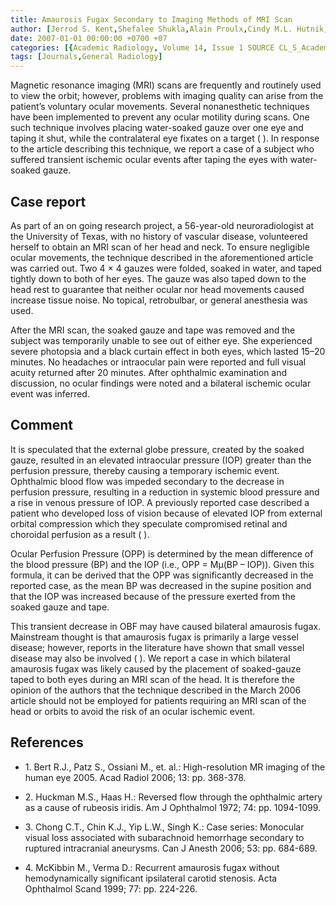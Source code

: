 ```yaml
---
title: Amaurosis Fugax Secondary to Imaging Methods of MRI Scan
author: [Jerrod S. Kent,Shefalee Shukla,Alain Proulx,Cindy M.L. Hutnik,L. Anne Hayman]
date: 2007-01-01 00:00:00 +0700 +07
categories: [{Academic Radiology, Volume 14, Issue 1 SOURCE CL_S_AcademicRadiologyVolume14Issue1 1}]
tags: [Journals,General Radiology]
---
```

Magnetic resonance imaging (MRI) scans are frequently and routinely used to view the orbit; however, problems with imaging quality can arise from the patient’s voluntary ocular movements. Several nonanesthetic techniques have been implemented to prevent any ocular motility during scans. One such technique involves placing water-soaked gauze over one eye and taping it shut, while the contralateral eye fixates on a target ( ). In response to the article describing this technique, we report a case of a subject who suffered transient ischemic ocular events after taping the eyes with water-soaked gauze.

## Case report

As part of an on going research project, a 56-year-old neuroradiologist at the University of Texas, with no history of vascular disease, volunteered herself to obtain an MRI scan of her head and neck. To ensure negligible ocular movements, the technique described in the aforementioned article was carried out. Two 4 × 4 gauzes were folded, soaked in water, and taped tightly down to both of her eyes. The gauze was also taped down to the head rest to guarantee that neither ocular nor head movements caused increase tissue noise. No topical, retrobulbar, or general anesthesia was used.

After the MRI scan, the soaked gauze and tape was removed and the subject was temporarily unable to see out of either eye. She experienced severe photopsia and a black curtain effect in both eyes, which lasted 15–20 minutes. No headaches or intraocular pain were reported and full visual acuity returned after 20 minutes. After ophthalmic examination and discussion, no ocular findings were noted and a bilateral ischemic ocular event was inferred.

## Comment

It is speculated that the external globe pressure, created by the soaked gauze, resulted in an elevated intraocular pressure (IOP) greater than the perfusion pressure, thereby causing a temporary ischemic event. Ophthalmic blood flow was impeded secondary to the decrease in perfusion pressure, resulting in a reduction in systemic blood pressure and a rise in venous pressure of IOP. A previously reported case described a patient who developed loss of vision because of elevated IOP from external orbital compression which they speculate compromised retinal and choroidal perfusion as a result ( ).

Ocular Perfusion Pressure (OPP) is determined by the mean difference of the blood pressure (BP) and the IOP (i.e., OPP = Mμ(BP – IOP)). Given this formula, it can be derived that the OPP was significantly decreased in the reported case, as the mean BP was decreased in the supine position and that the IOP was increased because of the pressure exerted from the soaked gauze and tape.

This transient decrease in OBF may have caused bilateral amaurosis fugax. Mainstream thought is that amaurosis fugax is primarily a large vessel disease; however, reports in the literature have shown that small vessel disease may also be involved ( ). We report a case in which bilateral amaurosis fugax was likely caused by the placement of soaked-gauze taped to both eyes during an MRI scan of the head. It is therefore the opinion of the authors that the technique described in the March 2006 article should not be employed for patients requiring an MRI scan of the head or orbits to avoid the risk of an ocular ischemic event.

## References

- 1\. Bert R.J., Patz S., Ossiani M., et. al.: High-resolution MR imaging of the human eye 2005. Acad Radiol 2006; 13: pp. 368-378.


- 2\. Huckman M.S., Haas H.: Reversed flow through the ophthalmic artery as a cause of rubeosis iridis. Am J Ophthalmol 1972; 74: pp. 1094-1099.


- 3\. Chong C.T., Chin K.J., Yip L.W., Singh K.: Case series: Monocular visual loss associated with subarachnoid hemorrhage secondary to ruptured intracranial aneurysms. Can J Anesth 2006; 53: pp. 684-689.


- 4\. McKibbin M., Verma D.: Recurrent amaurosis fugax without hemodynamically significant ipsilateral carotid stenosis. Acta Ophthalmol Scand 1999; 77: pp. 224-226.
